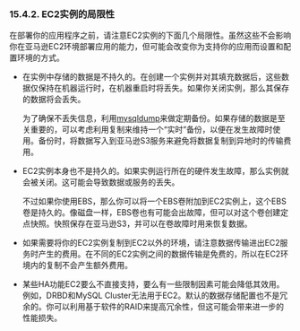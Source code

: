### 15.4.2. EC2实例的局限性

在部署你的应用程序之前，请注意EC2实例的下面几个局限性。虽然这些不会影响你在亚马逊EC2环境部署应用的能力，但可能会改变你为支持你的应用而设置和配置环境的方式。

* 在实例中存储的数据是不持久的。在创建一个实例并对其填充数据后，这些数据仅保持在机器运行时，在机器重启时将丢失。如果你关闭实例，那么其保存的数据将会丢失。

    为了确保不丢失信息，利用[mysqldump](http://dev.mysql.com/doc/refman/5.6/en/mysqldump.html)来做定期备份。如果存储的数据是至关重要的，可以考虑利用复制来维持一个“实时”备份，以便在发生故障时使用。备份时，将数据写入到亚马逊S3服务来避免将数据复制到异地时的传输费用。

* EC2实例本身也不是持久的。如果实例运行所在的硬件发生故障，那么实例就会被关闭。这可能会导致数据或服务的丢失。
    
    不过如果你使用EBS，那么你可以将一个EBS卷附加到EC2实例上，这个EBS卷是持久的。像磁盘一样，EBS卷也有可能会出故障，但可以对这个卷创建定点快照。快照保存在亚马逊S3，并可以在卷故障时用来恢复数据。

* 如果需要将你的EC2实例复制到EC2以外的环境，请注意数据传输进出EC2服务时产生的费用。在不同的EC2实例之间的数据传输是免费的，所以在EC2环境内的复制不会产生额外费用。

* 某些HA功能EC2要么不直接支持，要么有一些限制因素可能会降低其效用。例如，DRBD和MySQL Cluster无法用于EC2。默认的数据存储配置也不是冗余的。你可以利用基于软件的RAID来提高冗余性，但这可能会带来进一步的性能损失。